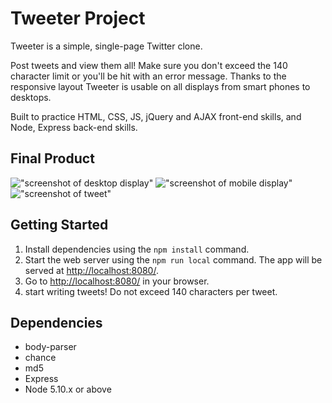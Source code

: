 # Tweeter Project

Tweeter is a simple, single-page Twitter clone.

Post tweets and view them all! Make sure you don't exceed the 140 character limit or you'll be hit with an error message. Thanks to the responsive layout Tweeter is usable on all displays from smart phones to desktops.

Built to practice HTML, CSS, JS, jQuery and AJAX front-end skills, and Node, Express back-end skills.

## Final Product

!["screenshot of desktop display"](https://user-images.githubusercontent.com/93778202/170851871-a725cee9-4a24-4820-b387-85db73051fd1.png)
!["screenshot of mobile display"](https://user-images.githubusercontent.com/93778202/170851952-08ed6a38-45ff-4b5e-a12e-22e4576c40fb.png)
!["screenshot of tweet"](https://user-images.githubusercontent.com/93778202/170851988-50d22df6-9759-4bcd-8707-bf2e16193c65.png)

## Getting Started
1. Install dependencies using the `npm install` command.
2. Start the web server using the `npm run local` command. The app will be served at <http://localhost:8080/>.
3. Go to <http://localhost:8080/> in your browser.
4. start writing tweets! Do not exceed 140 characters per tweet.


## Dependencies
- body-parser
- chance
- md5
- Express
- Node 5.10.x or above
